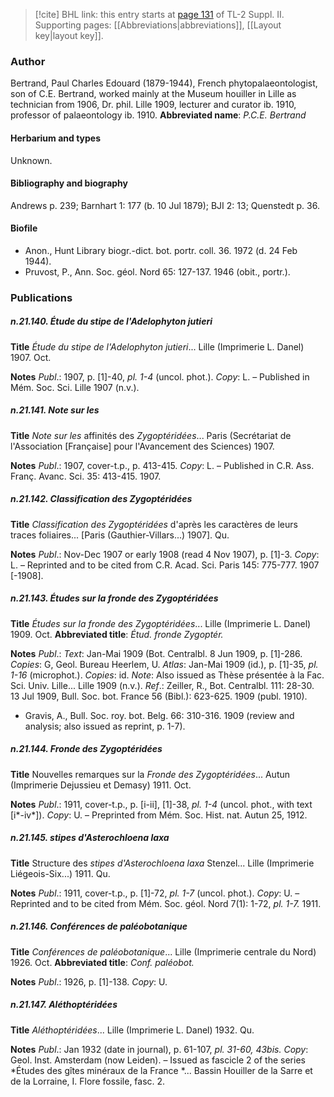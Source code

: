> [!cite] BHL link: this entry starts at [page 131](https://www.biodiversitylibrary.org/page/33265328) of TL-2 Suppl. II.
> Supporting pages: [[Abbreviations|abbreviations]], [[Layout key|layout key]].

### Author

Bertrand, Paul Charles Edouard (1879-1944), French phytopalaeontologist, son of C.E. Bertrand, worked mainly at the Museum houiller in Lille as technician from 1906, Dr. phil. Lille 1909, lecturer and curator ib. 1910, professor of palaeontology ib. 1910. 
**Abbreviated name**: *P.C.E. Bertrand*

#### Herbarium and types

Unknown.

#### Bibliography and biography

Andrews p. 239; Barnhart 1: 177 (b. 10 Jul 1879); BJI 2: 13; Quenstedt p. 36.

#### Biofile

- Anon., Hunt Library biogr.-dict. bot. portr. coll. 36. 1972 (d. 24 Feb 1944).
- Pruvost, P., Ann. Soc. géol. Nord 65: 127-137. 1946 (obit., portr.).

### Publications

##### n.21.140. Étude du stipe de l'Adelophyton jutieri

**Title**
*Étude du stipe de l'Adelophyton jutieri*... Lille (Imprimerie L. Danel) 1907. Oct.

**Notes**
*Publ*.: 1907, p. \[1\]-40, *pl. 1-4* (uncol. phot.). *Copy*: L. – Published in Mém. Soc. Sci. Lille 1907 (n.v.).

##### n.21.141. Note sur les

**Title**
*Note sur les* affinités des *Zygoptéridées*... Paris (Secrétariat de l'Association \[Française\] pour l'Avancement des Sciences) 1907.

**Notes**
*Publ*.: 1907, cover-t.p., p. 413-415. *Copy*: L. – Published in C.R. Ass. Franç. Avanc. Sci. 35: 413-415. 1907.

##### n.21.142. Classification des Zygoptéridées

**Title**
*Classification des Zygoptéridées* d'après les caractères de leurs traces foliaires... \[Paris (Gauthier-Villars...) 1907\]. Qu.

**Notes**
*Publ*.: Nov-Dec 1907 or early 1908 (read 4 Nov 1907), p. \[1\]-3. *Copy*: L. – Reprinted and to be cited from C.R. Acad. Sci. Paris 145: 775-777. 1907 \[-1908\].

##### n.21.143. Études sur la fronde des Zygoptéridées

**Title**
*Études sur la fronde des Zygoptéridées*... Lille (Imprimerie L. Danel) 1909. Oct.
**Abbreviated title**: *Étud. fronde Zygoptér.*

**Notes**
*Publ*.: *Text*: Jan-Mai 1909 (Bot. Centralbl. 8 Jun 1909, p. \[1\]-286. *Copies*: G, Geol. Bureau Heerlem, U.
*Atlas*: Jan-Mai 1909 (id.), p. \[1\]-35, *pl. 1-16* (microphot.). *Copies*: id.
*Note*: Also issued as Thèse présentée à la Fac. Sci. Univ. Lille... Lille 1909 (n.v.).
*Ref*.: Zeiller, R., Bot. Centralbl. 111: 28-30. 13 Jul 1909, Bull. Soc. bot. France 56 (Bibl.): 623-625. 1909 (publ. 1910).
- Gravis, A., Bull. Soc. roy. bot. Belg. 66: 310-316. 1909 (review and analysis; also issued as reprint, p. 1-7).

##### n.21.144. Fronde des Zygoptéridées

**Title**
Nouvelles remarques sur la *Fronde des Zygoptéridées*... Autun (Imprimerie Dejussieu et Demasy) 1911. Oct.

**Notes**
*Publ*.: 1911, cover-t.p., p. \[i-ii\], \[1\]-38, *pl. 1-4* (uncol. phot., with text \[i\*-iv\*\]). *Copy*: U. – Preprinted from Mém. Soc. Hist. nat. Autun 25, 1912.

##### n.21.145. stipes d'Asterochloena laxa

**Title**
Structure des *stipes d'Asterochloena laxa* Stenzel... Lille (Imprimerie Liégeois-Six...) 1911. Qu.

**Notes**
*Publ*.: 1911, cover-t.p., p. \[1\]-72, *pl. 1-7* (uncol. phot.). *Copy*: U. – Reprinted and to be cited from Mém. Soc. géol. Nord 7(1): 1-72, *pl. 1-7.* 1911.

##### n.21.146. Conférences de paléobotanique

**Title**
*Conférences de paléobotanique*... Lille (Imprimerie centrale du Nord) 1926. Oct.
**Abbreviated title**: *Conf. paléobot.*

**Notes**
*Publ*.: 1926, p. \[1\]-138. *Copy*: U.

##### n.21.147. Aléthoptéridées

**Title**
*Aléthoptéridées*... Lille (Imprimerie L. Danel) 1932. Qu.

**Notes**
*Publ*.: Jan 1932 (date in journal), p. 61-107, *pl. 31-60, 43bis.* *Copy*: Geol. Inst. Amsterdam (now Leiden). – Issued as fascicle 2 of the series *Études des gîtes minéraux de la France *... Bassin Houiller de la Sarre et de la Lorraine, I. Flore fossile, fasc. 2.

